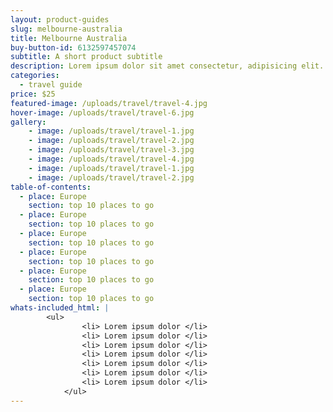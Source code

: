```yaml
---
layout: product-guides
slug: melbourne-australia
title: Melbourne Australia
buy-button-id: 6132597457074
subtitle: A short product subtitle
description: Lorem ipsum dolor sit amet consectetur, adipisicing elit. Iure ducimus ratione adipisci molestiae obcaecati nobis atque sunt voluptas delectus accusantium repellendus culpa temporibus commodi, veniam consequuntur distinctio quaerat, eos est!
categories: 
  - travel guide
price: $25
featured-image: /uploads/travel/travel-4.jpg
hover-image: /uploads/travel/travel-6.jpg
gallery:
    - image: /uploads/travel/travel-1.jpg
    - image: /uploads/travel/travel-2.jpg
    - image: /uploads/travel/travel-3.jpg
    - image: /uploads/travel/travel-4.jpg
    - image: /uploads/travel/travel-1.jpg
    - image: /uploads/travel/travel-2.jpg
table-of-contents:
  - place: Europe
    section: top 10 places to go
  - place: Europe
    section: top 10 places to go 
  - place: Europe
    section: top 10 places to go 
  - place: Europe
    section: top 10 places to go 
  - place: Europe
    section: top 10 places to go 
  - place: Europe
    section: top 10 places to go 
whats-included_html: |
        <ul>
                <li> Lorem ipsum dolor </li>
                <li> Lorem ipsum dolor </li>
                <li> Lorem ipsum dolor </li>
                <li> Lorem ipsum dolor </li>
                <li> Lorem ipsum dolor </li>
                <li> Lorem ipsum dolor </li>
                <li> Lorem ipsum dolor </li>
            </ul>
---
```


